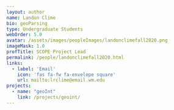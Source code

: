 ```yaml
---
layout: author
name: Landon Clime
bio: geoParsing
type: Undergraduate Students
webOrder: 5.0
avatar: /assets/images/peopleImages/landonclimefall2020.png
imageMask: 1.0
profTitle: SCOPE Project Lead
permalink: /people/landonclimefall2020.html 
links:
  - label: 'Email'
    icon: 'fas fa-fw fa-envelope square'
    url: mailto:lrclime@email.wm.edu
projects:
  - name: "geoInt"
    link: /projects/geoint/
---
```

